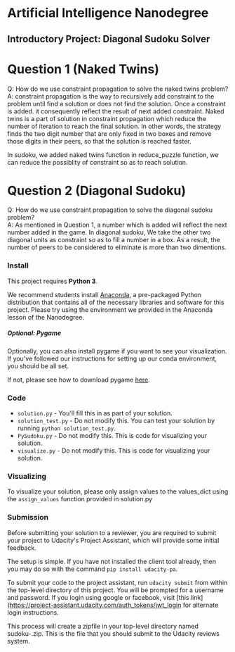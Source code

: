 # Artificial Intelligence Nanodegree
## Introductory Project: Diagonal Sudoku Solver

# Question 1 (Naked Twins)
Q: How do we use constraint propagation to solve the naked twins problem?  
A: constraint propagation is the way to recursively add constraint to the problem until find a solution or does not find the solution. Once a constraint is added. it  consequently reflect the result of next added constraint. Naked twins is a part of solution in constraint propagation which reduce the number of iteration to reach the final solution. In other words, the strategy finds the two digit number that are only fixed in two boxes and remove those digits in their peers, so that the solution is reached faster.

In sudoku, we added naked twins function in reduce_puzzle function, we can reduce the possiblity of constraint so as to reach solution.


# Question 2 (Diagonal Sudoku)
Q: How do we use constraint propagation to solve the diagonal sudoku problem?  
A: As mentioned in Question 1, a number which is added will reflect the next number added in the game. In diagonal sudoku,
We take the other two diagonal units as constraint so as to fill a number in a box. As a result, the number of peers to be considered to eliminate is more than two dimentions.

### Install

This project requires **Python 3**.

We recommend students install [Anaconda](https://www.continuum.io/downloads), a pre-packaged Python distribution that contains all of the necessary libraries and software for this project. 
Please try using the environment we provided in the Anaconda lesson of the Nanodegree.

##### Optional: Pygame

Optionally, you can also install pygame if you want to see your visualization. If you've followed our instructions for setting up our conda environment, you should be all set.

If not, please see how to download pygame [here](http://www.pygame.org/download.shtml).

### Code

* `solution.py` - You'll fill this in as part of your solution.
* `solution_test.py` - Do not modify this. You can test your solution by running `python solution_test.py`.
* `PySudoku.py` - Do not modify this. This is code for visualizing your solution.
* `visualize.py` - Do not modify this. This is code for visualizing your solution.

### Visualizing

To visualize your solution, please only assign values to the values_dict using the ```assign_values``` function provided in solution.py

### Submission
Before submitting your solution to a reviewer, you are required to submit your project to Udacity's Project Assistant, which will provide some initial feedback.  

The setup is simple.  If you have not installed the client tool already, then you may do so with the command `pip install udacity-pa`.  

To submit your code to the project assistant, run `udacity submit` from within the top-level directory of this project.  You will be prompted for a username and password.  If you login using google or facebook, visit [this link](https://project-assistant.udacity.com/auth_tokens/jwt_login for alternate login instructions.

This process will create a zipfile in your top-level directory named sudoku-<id>.zip.  This is the file that you should submit to the Udacity reviews system.

